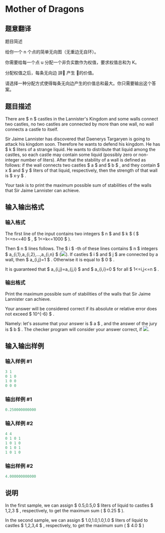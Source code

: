 # Mother of Dragons

## 题意翻译

题目简述

给你一个 n 个点的简单无向图（无重边无自环）。

你需要给每一个点 u 分配一个非负实数作为权值，要求权值总和为 K。

分配权值之后，每条无向边 䛨᡽ 产生 ᡽的价值。

请选择一种分配方式使得每条无向边产生的价值总和最大。你只需要输出这个答案。

## 题目描述

There are $ n $ castles in the Lannister's Kingdom and some walls connect two castles, no two castles are connected by more than one wall, no wall connects a castle to itself.

Sir Jaime Lannister has discovered that Daenerys Targaryen is going to attack his kingdom soon. Therefore he wants to defend his kingdom. He has $ k $ liters of a strange liquid. He wants to distribute that liquid among the castles, so each castle may contain some liquid (possibly zero or non-integer number of liters). After that the stability of a wall is defined as follows: if the wall connects two castles $ a $ and $ b $ , and they contain $ x $ and $ y $ liters of that liquid, respectively, then the strength of that wall is $ x·y $ .

Your task is to print the maximum possible sum of stabilities of the walls that Sir Jaime Lannister can achieve.

## 输入输出格式

### 输入格式

The first line of the input contains two integers $ n $ and $ k $ ( $ 1<=n<=40 $ , $ 1<=k<=1000 $ ).

Then $ n $ lines follows. The $ i $ -th of these lines contains $ n $ integers $ a_{i,1},a_{i,2},...,a_{i,n} $ (![](https://cdn.luogu.com.cn/upload/vjudge_pic/CF839E/42fca4c4e603f2c032708507d03d70b2d0fe668e.png)). If castles $ i $ and $ j $ are connected by a wall, then $ a_{i,j}=1 $ . Otherwise it is equal to $ 0 $ .

It is guaranteed that $ a_{i,j}=a_{j,i} $ and $ a_{i,i}=0 $ for all $ 1<=i,j<=n $ .

### 输出格式

Print the maximum possible sum of stabilities of the walls that Sir Jaime Lannister can achieve.

Your answer will be considered correct if its absolute or relative error does not exceed $ 10^{-6} $ .

Namely: let's assume that your answer is $ a $ , and the answer of the jury is $ b $ . The checker program will consider your answer correct, if ![](https://cdn.luogu.com.cn/upload/vjudge_pic/CF839E/c5d4f85807f95b08a3db7aae534822038a5bf1df.png).

## 输入输出样例

### 输入样例 #1

```cpp
3 1
0 1 0
1 0 0
0 0 0

```
### 输出样例 #1

```cpp
0.250000000000

```
### 输入样例 #2

```cpp
4 4
0 1 0 1
1 0 1 0
0 1 0 1
1 0 1 0

```
### 输出样例 #2

```cpp
4.000000000000

```
## 说明

In the first sample, we can assign $ 0.5,0.5,0 $ liters of liquid to castles $ 1,2,3 $ , respectively, to get the maximum sum ( $ 0.25 $ ).

In the second sample, we can assign $ 1.0,1.0,1.0,1.0 $ liters of liquid to castles $ 1,2,3,4 $ , respectively, to get the maximum sum ( $ 4.0 $ )

